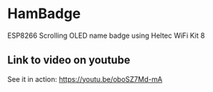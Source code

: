 # HamBadge
ESP8266 Scrolling OLED name badge using Heltec WiFi Kit 8
## Link to video on youtube
See it in action:
https://youtu.be/oboSZ7Md-mA
